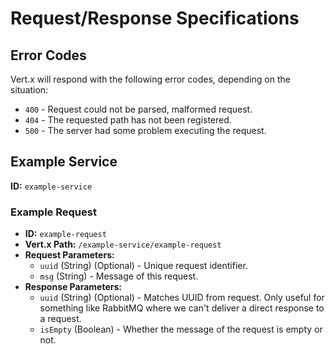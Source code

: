 # Request/Response Specifications

## Error Codes

Vert.x will respond with the following error codes, depending on the situation:

- `400` - Request could not be parsed, malformed request.
- `404` - The requested path has not been registered.
- `500` - The server had some problem executing the request.

## Example Service

**ID:** `example-service`

### Example Request

- **ID:** `example-request`
- **Vert.x Path:** `/example-service/example-request`
- **Request Parameters:**
  - `uuid` (String) (Optional) - Unique request identifier.
  - `msg` (String) - Message of this request.
- **Response Parameters:**
  - `uuid` (String) (Optional) - Matches UUID from request. Only useful for something like RabbitMQ where we can't
    deliver a direct response to a request.
  - `isEmpty` (Boolean) - Whether the message of the request is empty or not.
